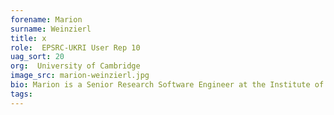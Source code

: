 ```yaml
---
forename: Marion
surname: Weinzierl
title: x
role:  EPSRC-UKRI User Rep 10
uag_sort: 20
org:  University of Cambridge
image_src: marion-weinzierl.jpg
bio: Marion is a Senior Research Software Engineer at the Institute of Computing for Climate Science (ICCS), University of Cambridge.<br>Marion has a degree (Dipl.-Inf.) in Media Informatics and a doctoral degree (Dr.rer.nat.) in Scientific Computing. Before becoming a Research Software Engineer (RSE), she did a postdoc in Solar Physics and Space Weather Prediction, and worked as Computational Scientist at an x-ray technology start-up. Her first RSE position was in Advanced Research Computing at Durham University, where she also took on the role as Research Software Engineering Theme Lead at the N8 Centre of Excellence for Computationally Intensive Research (N8 CIR). At N8 CIR, she led the RSE community and RSE leaders network, chaired the user group of the regional supercomputer Bede, co-lead the Bede support group, and co-founded and co-led the N8 CIR Women in High Performance Computing (WHPC) chapter.<br>She joined the RSE team at ICCS in 2023.
tags: 
---
```

